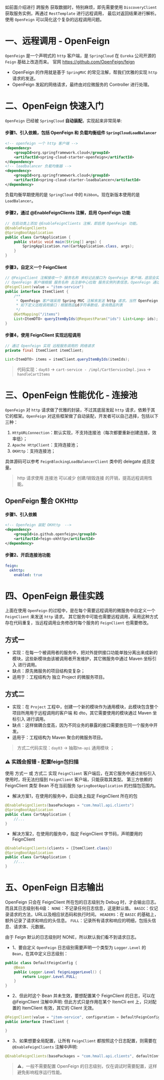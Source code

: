 如前面介绍进行 跨服务 获取数据时，特别麻烦，即先需要使用 `DiscoveryClient` 获取服务实例，再通过 `RestTemplate` 进行远程调用，
最后对返回结果进行解析。使用 `OpenFeign` 可以简化这个复杂的远程调用问题。

# 一、远程调用 - OpenFeign
`OpenFeign` 是一个声明式的 `http` 客户端，是 `SpringCloud` 在 `Eureka` 公司开源的 `Feign` 基础上改造而来。
官网 <https://github.com/OpenFeign/feign>

- OpenFeign 的作用就是基于 `SpringMVC` 的常见注解，帮我们优雅的实现 `http` 请求的发送。
- OpenFeign 发起的网络请求，最终由对应微服务的 Controller 进行处理。

# 二、OpenFeign 快速入门

`OpenFeign` 已经被 `SpringCloud`  **自动装配**，实现起来非常简单:

#### 步骤1、引入依赖，包括 OpenFeign 和 负载均衡组件 `SpringCloudLoadBalancer`

```xml
<!-- openfeign 一个 http 客户端 -->
<dependency>
    <groupId>org.springframework.cloud</groupId>
    <artifactId>spring-cloud-starter-openfeign</artifactId>
</dependency>
<!-- loadbalancer 负载均衡器 -->
<dependency>
    <groupId>org.springframework.cloud</groupId>
    <artifactId>spring-cloud-starter-loadbalancer</artifactId>
</dependency>
```

负载均衡早期使用的是 `SpringCloud` 中的 `Ribbon`。现在新版本使用的是 `LoadBalancer`。

#### 步骤2，通过 @EnableFeignClients 注解，启用 OpenFeign 功能

```java
// 在启动类上添加 @EnableFeignClients 注解，即启用 OpenFeign 功能。
@EnableFeignClients
@SpringBootApplication
public class CartApplication {
    public static void main(String[] args) {
        SpringApplication.run(CartApplication.class, args);
    }
}
```

#### 步骤3，自定义一个 FeignClient
```java
// @FeignClient 注解接收一个 服务名称 来标记此接口为 OpenFeign 客户端，底层会实现一个动态代理去实现接口中的方法。
// OpenFeign 客户端根据 服务名称 去注册中心拉取 服务实例列表信息。OpenFeign 通过负载均衡器从服务列表中挑选一个 服务实例，用于发送 http 请求。
@FeignClient(value = "item-service")
public interface ItemClient {
    /**
     * OpenFeign 客户端采用 Spring MVC 注解来发送 http 请求。当然 OpenFeign 也有自身的一套注解，这样写降低学习成本问题。
     * 如下定义远程调用接口：根据商品id字符串数组，查询商品列表
     */
    @GetMapping("/items")
    List<ItemDTO> queryItemByIds(@RequestParam("ids") List<Long> ids);
}
```

#### 步骤4，使用 FeignClient 实现远程调用
```java
// 通过 Openfeign 实现 远程服务调用的 网络请求
private final ItemClient itemClient;

List<ItemDTO> items = itemClient.queryItemByIds(itemIds);
```

> 代码实现：`day03` -> `cart-service - /impl/CartServiceImpl.java` -> `handleCartItems`


# 三、OpenFeign 性能优化 - 连接池
`OpenFeign` 对 `http` 请求做了优雅的封装，不过其底层发起 `http` 请求，依赖于其它的框架。`OpenFeign` 对这些框架做了自动装配，开发者可以自己选择，包括以下三种：
1. `HttpURLConnection`：默认实现，不支持连接池（每次都要重新创建连接，效率低）；
2. `Apache HttpClient`：支持连接池；
3. `OKHttp`：支持连接池； 

具体源码可以参考 `FeignBlockingLoadBalancerClient` 类中的 delegate 成员变量。

> http 请求使用 连接池 可以减少 创建/销毁连接 的开销，提高远程调用性能。

## OpenFeign 整合 OKHttp 

#### 步骤1、引入依赖
```xml
<!-- Openfeign 装配 OKHttp  -->
<dependency>
    <groupId>io.github.openfeign</groupId>
    <artifactId>feign-okhttp</artifactId>
</dependency>
```

#### 步骤2、开启连接池功能
```application.yaml
feign:
  okhttp:
    enabled: true
```

# 四、OpenFeign 最佳实践
上面在使用 `OpenFeign` 的过程中，是在每个需要远程调用的微服务中自定义一个 `FeignClient` 来发送 `http` 请求。
其它服务中可能也需要远程调用，采用这种方式存在代码重复，当远程调用业务修改时每个服务的 `FeignClient` 也需要修改。

## 方式一
- 实现：在每一个被调用者的服务中，把对外提供接口功能单独分离出来成新的模块，这些新模块由该被调用者开发维护，其它微服务中通过 Maven 坐标引入 进行调用。
- 缺点：原先微服务的项目结构变复杂； 
- 适用于：工程结构为 独立 Project 的微服务项目。

## 方式二

- 实现：在 `Project` 工程中，创建一个新的模块作为通用模块，此模块包含整个项目所用用于远程调用的客户端 和 dto，其它需要使用的模块通过 Maven 坐标引入 进行调用。
- 缺点：这样做耦合度高，因为不同业务的暴露的接口需要放在同一个服务中开发。
- 适用于：工程结构为 Maven 聚合的微服务项目。

> 方式二代码实现：`day03` -> 抽取`hm-api` 通用模块 ；

### ⚠️ 实践会报错 - 配置feign包扫描

使用 方式一 或 方式二 实现 `FeignClient` 客户端后，在其它服务中通过坐标引入使用时，将无法扫描到 `FeignClient` 客户端，只能获取其类型。
第三方依赖的 FeignClient 类型 Bean 不在当前服务 `SpringBootApplication` 的扫描包范围内。

* 解决方案1，在使用的服务中，启动类上指定 FeignClient 所在的包
```java
@EnableFeignClients(basePackages = "com.hmall.api.clients")
@SpringBootApplication
public class CartApplication {
    //...
}
```

* 解决方案2，在使用的服务中，指定 FeignClient 字节码，声明要用的FeignClient
```java
@EnableFeignClients(clients = {ItemClient.class})
@SpringBootApplication
public class CartApplication {
    //...
}
```



# 五、OpenFeign 日志输出
OpenFeign 只会在 FeignClient 所在包的日志级别为 Debug 时，才会输出日志。而且其日志级别有4级：
`NONE`：不记录任何日志信息，这是默认值。
`BASIC`：仅记录请求的方法，URL以及相应状态码和执行时间。
`HEADERS`：在 `BASIC` 的基础上，额外记录了请求和响应的头信息。
`FULL`：记录所有请求和响应的明细，包括头信息、请求体、元数据。

由于 Feign 默认的日志级别时 NONE，所以默认我们看不到请求日志。

* 1、要自定义 `OpenFeign` 日志级别需要声明一个类型为 `Logger.Level` 的 `Bean`，在其中定义日志级别：
```java
public class DefaultFeignConfig {
    @Bean
    public Logger.Level feignLoggerLevel() {
        return Logger.Level.FULL;
    }
}
```

* 2、但此时这个 Bean 并未生效，要想配置某个 FeignClient 的日志，可以在 @FeignClient 注解中声明:
但此方式只是作用在某个 ItemCli ent 上，只对配置的 ItemClient 有效，其它的 Client 无效。
```java
@FeignClient(value = "item-service", configuration = DefaultFeignConfig.class)
public interface ItemClient {

}
```

* 3、如果想要全局配置，让所有 `FeignClient` 都按照这个日志配置，则需要在 `@EnableFeignClients` 注解中声明:
```java
@EnableFeignClients(basePackages = "com.hmall.api.clients", defaultConfiguration = DefaultFeignConfig.class)
```

> ⚠️，一般不需要配置 OpenFeign 的日志级别，仅在调试时需要配置，这样避免影响程序运行性能。
